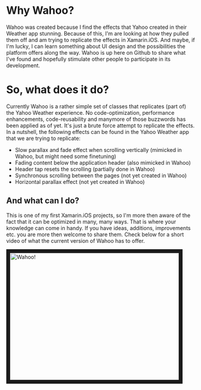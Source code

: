 Why Wahoo?
=============
Wahoo was created because I find the effects that Yahoo created in their Weather app stunning. Because of this, I'm are looking at how they pulled them off and am trying to replicate the effects in Xamarin.iOS. And maybe, if I'm lucky, I can learn something about UI design and the possibilities the platform offers along the way. Wahoo is up here on Github to share what I've found and hopefully stimulate other people to participate in its development.

So, what does it do?
=============
Currently Wahoo is a rather simple set of classes that replicates (part of) the Yahoo Weather experience. No code-optimization, performance enhancements, code-reusability and manymore of those buzzwords has been applied as of yet. It's just a brute force attempt to replicate the effects. In a nutshell, the following effects can be found in the Yahoo Weather app that we are trying to replicate:

* Slow parallax and fade effect when scrolling vertically (mimicked in Wahoo, but might need some finetuning)
* Fading content below the application header (also mimicked in Wahoo)
* Header tap resets the scrolling (partially done in Wahoo)
* Synchronous scrolling between the pages (not yet created in Wahoo)
* Horizontal parallax effect (not yet created in Wahoo)

And what can I do?
-------------
This is one of my first Xamarin.iOS projects, so I'm more then aware of the fact that it can be optimized in many, many ways. That is where your knowledge can come in handy. If you have ideas, additions, improvements etc. you are more then welcome to share them. Check below for a short video of what the current version of Wahoo has to offer.

<a href="http://www.youtube.com/watch?feature=player_embedded&v=UScFlP0rJBI
" target="_blank"><img src="http://img.youtube.com/vi/UScFlP0rJBI/0.jpg" 
alt="Wahoo!" width="450" height="338" border="10" /></a>
